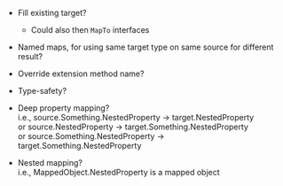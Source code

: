 ﻿- Fill existing target?
	- Could also then `MapTo` interfaces
- Named maps, for using same target type on same source for different result?
- Override extension method name?
- Type-safety?

- Deep property mapping?  
  i.e., source.Something.NestedProperty -> target.NestedProperty  
  or source.NestedProperty -> target.Something.NestedProperty  
  or source.Something.NestedProperty -> target.Something.NestedProperty  

- Nested mapping?  
  i.e., MappedObject.NestedProperty is a mapped object